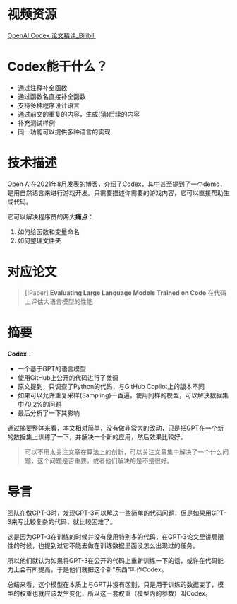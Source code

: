 # 视频资源

[OpenAI Codex 论文精读_Bilibili](https://www.bilibili.com/video/BV1iY41137Zi/?spm_id_from=333.880.my_history.page.click&vd_source=5c0fccc3e62acb7264f3cd05395b00c0)

# Codex能干什么？

- 通过注释补全函数
- 通过函数名直接补全函数
- 支持多种程序设计语言
- 通过前文的重复的内容，生成(猜)后续的内容
- 补充测试样例
- 同一功能可以提供多种语言的实现

# 技术描述

Open AI在2021年8月发表的博客，介绍了Codex，其中甚至提到了一个demo，是用自然语言来进行游戏开发。只需要描述你需要的游戏内容，它可以直接帮助生成代码。

它可以解决程序员的两大**痛点**：

1. 如何给函数和变量命名
2. 如何整理文件夹

# 对应论文

>[!Paper]
> **Evaluating Large Language Models Trained on Code**
> 在代码上评估大语言模型的性能

# 摘要

**Codex**：

- 一个基于GPT的语言模型
- 使用GitHub上公开的代码进行了微调
- 原文提到，只调查了Python的代码，与GitHub Copilot上的版本不同
- 如果可以允许重复采样(Sampling)一百遍，使用同样的模型，可以解决数据集中70.2%的问题
- 最后分析了一下其影响

通过摘要整体来看，本文相对简单，没有做非常大的改动，只是把GPT在一个新的数据集上训练了一下，并解决一个新的应用，然后效果比较好。

> 可以不用太关注文章在算法上的创新，可以关注文章集中解决了一个什么问题，这个问题是否重要，或者他们解决的是不是很好。

# 导言

团队在做GPT-3时，发现GPT-3可以解决一些简单的代码问题，但是如果用GPT-3来写比较复杂的代码，就比较困难了。

这是因为GPT-3在训练的时候并没有使用特别多的代码，在GPT-3论文里讲局限性的时候，也提到过它不能去做在训练数据里面没怎么出现过的任务。

所以他们就认为如果将GPT-3在公开的代码上重新训练一下的话，或许在代码能力上会有所提高，于是他们就把这个新“东西”叫作Codex。

总结来看，这个模型在本质上与GPT并没有区别，只是用于训练的数据变了，模型的权重也就应该发生变化，所以这一套权重（模型内的参数）叫Codex。

